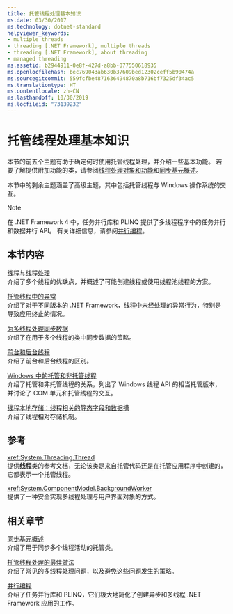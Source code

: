 ```yaml
---
title: 托管线程处理基本知识
ms.date: 03/30/2017
ms.technology: dotnet-standard
helpviewer_keywords:
- multiple threads
- threading [.NET Framework], multiple threads
- threading [.NET Framework], about threading
- managed threading
ms.assetid: b2944911-0e8f-427d-a8bb-077550618935
ms.openlocfilehash: bec769043ab630b37609bed12302ceff5b90474a
ms.sourcegitcommit: 559fcfbe4871636494870a8b716bf7325df34ac5
ms.translationtype: HT
ms.contentlocale: zh-CN
ms.lasthandoff: 10/30/2019
ms.locfileid: "73139232"
---
```

# <a name="managed-threading-basics"></a>托管线程处理基本知识

本节的前五个主题有助于确定何时使用托管线程处理，并介绍一些基本功能。 若要了解提供附加功能的类，请参阅[线程处理对象和功能](../../../docs/standard/threading/threading-objects-and-features.md)和[同步基元概述](../../../docs/standard/threading/overview-of-synchronization-primitives.md)。  
  
 本节中的剩余主题涵盖了高级主题，其中包括托管线程与 Windows 操作系统的交互。  
  
> [!NOTE]
> 在 .NET Framework 4 中，任务并行库和 PLINQ 提供了多线程程序中的任务并行和数据并行 API。 有关详细信息，请参阅[并行编程](../../../docs/standard/parallel-programming/index.md)。  
  
## <a name="in-this-section"></a>本节内容

 [线程与线程处理](../../../docs/standard/threading/threads-and-threading.md)  
 介绍了多个线程的优缺点，并概述了可能创建线程或使用线程池线程的方案。  
  
 [托管线程中的异常](../../../docs/standard/threading/exceptions-in-managed-threads.md)  
 介绍了对于不同版本的 .NET Framework，线程中未经处理的异常行为，特别是导致应用终止的情况。  
  
 [为多线程处理同步数据](../../../docs/standard/threading/synchronizing-data-for-multithreading.md)  
 介绍了在用于多个线程的类中同步数据的策略。  
  
 [前台和后台线程](../../../docs/standard/threading/foreground-and-background-threads.md)  
 介绍了前台和后台线程的区别。  
  
 [Windows 中的托管和非托管线程](../../../docs/standard/threading/managed-and-unmanaged-threading-in-windows.md)  
 介绍了托管和非托管线程的关系，列出了 Windows 线程 API 的相当托管版本，并讨论了 COM 单元和托管线程的交互。  
  
 [线程本地存储：线程相关的静态字段和数据槽](../../../docs/standard/threading/thread-local-storage-thread-relative-static-fields-and-data-slots.md)  
 介绍了线程相对存储机制。  
  
## <a name="reference"></a>参考

 <xref:System.Threading.Thread>  
 提供**线程**类的参考文档，无论该类是来自托管代码还是在托管应用程序中创建的，它都表示一个托管线程。  
  
 <xref:System.ComponentModel.BackgroundWorker>  
 提供了一种安全实现多线程处理与用户界面对象的方式。  
  
## <a name="related-sections"></a>相关章节

 [同步基元概述](../../../docs/standard/threading/overview-of-synchronization-primitives.md)  
 介绍了用于同步多个线程活动的托管类。  
  
 [托管线程处理的最佳做法](../../../docs/standard/threading/managed-threading-best-practices.md)  
 介绍了常见的多线程处理问题，以及避免这些问题发生的策略。  
  
 [并行编程](../../../docs/standard/parallel-programming/index.md)  
 介绍了任务并行库和 PLINQ，它们极大地简化了创建异步和多线程 .NET Framework 应用的工作。

